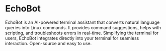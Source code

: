 # EchoBot
EchoBot is an AI-powered terminal assistant that converts natural language queries into Linux commands. It provides command suggestions, helps with scripting, and troubleshoots errors in real-time. Simplifying the terminal for users, EchoBot integrates directly into your terminal for seamless interaction. Open-source and easy to use.
